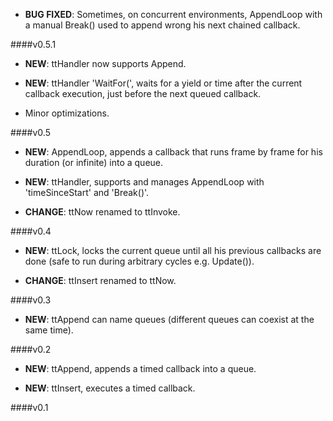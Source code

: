 - **BUG FIXED**: Sometimes, on concurrent environments, AppendLoop with a
  manual Break() used to append wrong his next chained callback.

####v0.5.1

- **NEW**: ttHandler now supports Append.

- **NEW**: ttHandler 'WaitFor(', waits for a yield or time after the current
  callback execution, just before the next queued callback.

- Minor optimizations.

####v0.5

- **NEW**: AppendLoop, appends a callback that runs frame by frame for his
  duration (or infinite) into a queue.

- **NEW**: ttHandler, supports and manages AppendLoop with 'timeSinceStart'
  and 'Break()'.

- **CHANGE**: ttNow renamed to ttInvoke.

####v0.4

- **NEW**: ttLock, locks the current queue until all his previous callbacks
  are done (safe to run during arbitrary cycles e.g. Update()).

- **CHANGE**: ttInsert renamed to ttNow.

####v0.3

- **NEW**: ttAppend can name queues (different queues can coexist at the same
  time).

####v0.2

- **NEW**: ttAppend, appends a timed callback into a queue.

- **NEW**: ttInsert, executes a timed callback.

####v0.1